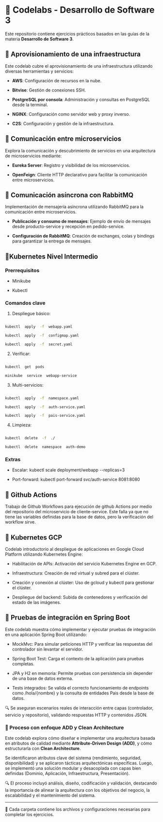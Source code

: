 
# 📂 Codelabs - Desarrollo de Software 3

  

  

Este repositorio contiene ejercicios prácticos basados en las guías de la materia **Desarrollo de Software 3**.

  

  

## 📁 Aprovisionamiento de una infraestructura

  

Este codelab cubre el aprovisionamiento de una infraestructura utilizando diversas herramientas y servicios:

  

-  **AWS**: Configuración de recursos en la nube.

  

-  **Bitvise**: Gestión de conexiones SSH.

  

-  **PostgreSQL por consola**: Administración y consultas en PostgreSQL desde la terminal.

  

-  **NGINX**: Configuración como servidor web y proxy inverso.

  

-  **C2S**: Configuración y gestión de la infraestructura.

  

  

## 📁 Comunicación entre microservicios

  

Explora la comunicación y descubrimiento de servicios en una arquitectura de microservicios mediante:

  

-  **Eureka Server**: Registro y visibilidad de los microservicios.

  

-  **OpenFeign**: Cliente HTTP declarativo para facilitar la comunicación entre microservicios.

  

  

## 📁 Comunicación asíncrona con RabbitMQ

  

Implementación de mensajería asíncrona utilizando RabbitMQ para la comunicación entre microservicios.

  

-  **Publicación y consumo de mensajes**: Ejemplo de envío de mensajes desde producto-service y recepción en pedido-service.

  

-  **Configuración de RabbitMQ**: Creación de exchanges, colas y bindings para garantizar la entrega de mensajes.

  

## 📁Kubernetes Nivel Intermedio

  

### Prerrequisitos

- Minikube

- Kubectl

  

### Comandos clave

  

1. Despliegue básico:

```bash

kubectl  apply  -f  webapp.yaml

kubectl  apply  -f  configmap.yaml

kubectl  apply  -f  secret.yaml

```

  

2. Verificar:

```bash

kubectl  get  pods

minikube  service  webapp-service

```

  

3. Multi-servicios:

```bash

kubectl  apply  -f  namespace.yaml

kubectl  apply  -f  auth-service.yaml

kubectl  apply  -f  pais-service.yaml

```

  

4. Limpieza:

```bash

kubectl  delete  -f  ./

kubectl  delete  namespace  auth-demo

```

  

### Extras

- Escalar: kubectl scale deployment/webapp --replicas=3

- Port-forward: kubectl port-forward svc/auth-service 8081:8080

  

## 📁 Github Actions

  
  

Trabajo de Github Workflows para ejecución de github Actions por medio del repositorio del microservicio de cliente-service. Este falla ya que no tiene las variables definidas para la base de datos, pero la verificación del workflow sirve.

  

## 📁 Kubernetes GCP

  

Codelab introductorio al despliegue de aplicaciones en Google Cloud Platform utilizando Kubernetes Engine:

  

- Habilitación de APIs: Activación del servicio Kubernetes Engine en GCP.

- Infraestructura: Creación de red virtual y subred para el clúster.

- Creación y conexión al clúster: Uso de gcloud y kubectl para gestionar el clúster.

- Despliegue del backend: Subida de contenedores y verificación del estado de las imágenes.

  

## 📁 Pruebas de integración en Spring Boot

  

Este codelab muestra cómo implementar y ejecutar pruebas de integración en una aplicación Spring Boot utilizando:

  

- MockMvc: Para simular peticiones HTTP y verificar las respuestas del controlador sin levantar el servidor.

- Spring Boot Test: Carga el contexto de la aplicación para pruebas completas.

- JPA y H2 en memoria: Permite pruebas con persistencia sin depender de una base de datos externa.

- Tests integrados: Se valida el correcto funcionamiento de endpoints como /hola/{nombre} y la consulta de entidades Pais desde la base de datos.

  

🔍 Se aseguran escenarios reales de interacción entre capas (controlador, servicio y repositorio), validando respuestas HTTP y contenidos JSON.

  ### 📁 Proceso con enfoque ADD y Clean Architecture

Este codelab explora cómo diseñar e implementar una arquitectura basada en atributos de calidad mediante **Attribute-Driven Design (ADD)**, y cómo estructurarla con **Clean Architecture**.

Se identificaron atributos clave del sistema (rendimiento, seguridad, disponibilidad) y se aplicaron tácticas arquitectónicas específicas. Luego, se implementó una solución modular y desacoplada con capas bien definidas (Dominio, Aplicación, Infraestructura, Presentación).

🔍 El proceso incluyó análisis, diseño, codificación y validación, destacando la importancia de alinear la arquitectura con los objetivos del negocio, la escalabilidad y el mantenimiento del sistema.

----

🚀 Cada carpeta contiene los archivos y configuraciones necesarias para completar los ejercicios.